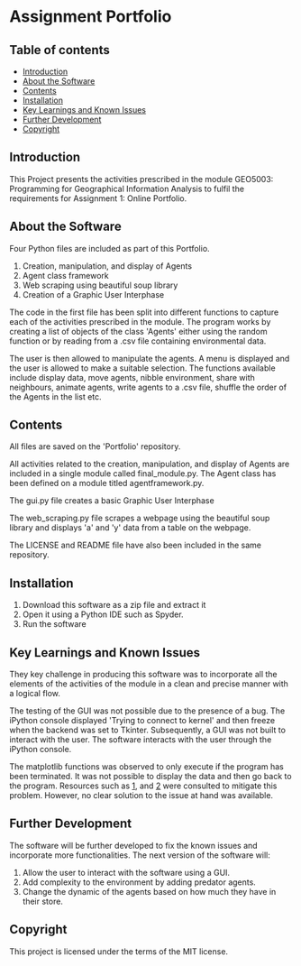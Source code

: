 # Assignment Portfolio

## Table of contents
* [Introduction](#Introduction)
* [About the Software](#About_the_Software)
* [Contents](#Contents)
* [Installation](#Installation)
* [Key Learnings and Known Issues](#Key_Learnings_and_Known_Issues)
* [Further Development](#Further_Development)
* [Copyright](#Copyright)

## Introduction
This Project presents the activities prescribed in the module GEO5003: Programming for Geographical Information Analysis to fulfil the requirements for Assignment 1: Online Portfolio.

## About the Software
Four Python files are included as part of this Portfolio.

1. Creation, manipulation, and display of Agents
2. Agent class framework
3. Web scraping using beautiful soup library
4. Creation of a Graphic User Interphase

The code in the first file has been split into different functions to capture each of the activities prescribed in the module. The program works by creating a list of objects of the class 'Agents' either using the random function or by reading from a .csv file containing environmental data.

The user is then allowed to manipulate the agents. A menu is displayed and the user is allowed to make a suitable selection. The functions available include display data, move agents, nibble environment, share with neighbours, animate agents, write agents to a .csv file, shuffle the order of the Agents in the list etc.

## Contents 
All files are saved on the 'Portfolio' repository. 

All activities related to the creation, manipulation, and display of Agents are included in a single module called final_module.py. The Agent class has been defined on a module titled agentframework.py. 

The gui.py file creates a basic Graphic User Interphase

The web_scraping.py file scrapes a webpage using the beautiful soup library and displays 'a' and 'y' data from a table on the webpage.

The LICENSE and README file have also been included in the same repository. 

## Installation
1. Download this software as a zip file and extract it
2. Open it using a Python IDE such as Spyder. 
3. Run the software 

## Key Learnings and Known Issues

They key challenge in producing this software was to incorporate all the elements of the activities of the module in a clean and precise manner with a logical flow. 

The testing of the GUI was not possible due to the presence of a bug. The iPython console displayed 'Trying to connect to kernel' and then freeze when the backend was set to Tkinter. Subsequently, a GUI was not built to interact with the user. The software interacts with the user through the iPython console. 

The matplotlib functions was observed to only execute if the program has been terminated. It was not possible to display the data and then go back to the program. Resources such as [1], and [2] were consulted to mitigate this problem. However, no clear solution to the issue at hand was available.

[1]: https://stackoverflow.com/questions/458209/is-there-a-way-to-detach-matplotlib-plots-so-that-the-computation-can-continue
[2]: https://stackoverflow.com/questions/17149646/matplotlib-force-plot-display-and-then-return-to-main-code

## Further Development 
The software will be further developed to fix the known issues and incorporate more functionalities. The next version of the software will:

1. Allow the user to interact with the software using a GUI.
2. Add complexity to the environment by adding predator agents.
3. Change the dynamic of the agents based on how much they have in their store.

## Copyright
This project is licensed under the terms of the MIT license. 
